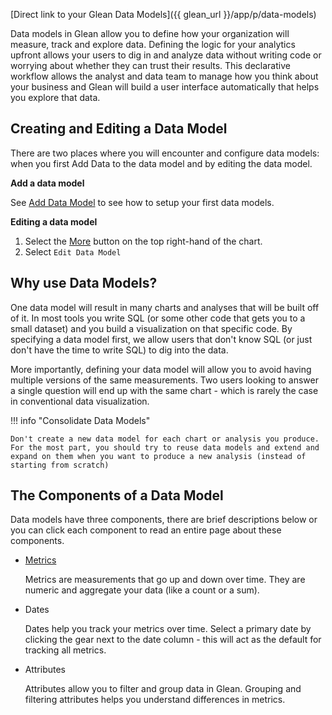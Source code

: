 [Direct link to your Glean Data Models]({{ glean_url }}/app/p/data-models)

Data models in Glean allow you to define how your organization will measure, track and explore data. Defining the logic for your analytics upfront allows your users to dig in and analyze data without writing code or worrying about whether they can trust their results. This declarative workflow allows the analyst and data team to manage how you think about your business and Glean will build a user interface automatically that helps you explore that data.

## Creating and Editing a Data Model

There are two places where you will encounter and configure data models: when you first Add Data to the data model and by editing the data model.

**Add a data model**

See [Add Data Model](add-data-model.md) to see how to setup your first data models.

**Editing a data model**

1. Select the [More](../visualizing-data/Chart-Menu.md) button on the top right-hand of the chart.
2. Select `Edit Data Model`

## Why use Data Models?

One data model will result in many charts and analyses that will be built off of it. In most tools you write SQL (or some other code that gets you to a small dataset) and you build a visualization on that specific code. By specifying a data model first, we allow users that don't know SQL (or just don't have the time to write SQL) to dig into the data.

More importantly, defining your data model will allow you to avoid having multiple versions of the same measurements. Two users looking to answer a single question will end up with the same chart - which is rarely the case in conventional data visualization.

!!! info "Consolidate Data Models"

    Don't create a new data model for each chart or analysis you produce.  For the most part, you should try to reuse data models and extend and expand on them when you want to produce a new analysis (instead of starting from scratch)

## The Components of a Data Model

Data models have three components, there are brief descriptions below or you can click each component to read an entire page about these components.

- [Metrics](Metrics.md)

  Metrics are measurements that go up and down over time. They are numeric and aggregate your data (like a count or a sum).

- Dates

  Dates help you track your metrics over time. Select a primary date by clicking the gear next to the date column - this will act as the default for tracking all metrics.

- Attributes

  Attributes allow you to filter and group data in Glean. Grouping and filtering attributes helps you understand differences in metrics.
